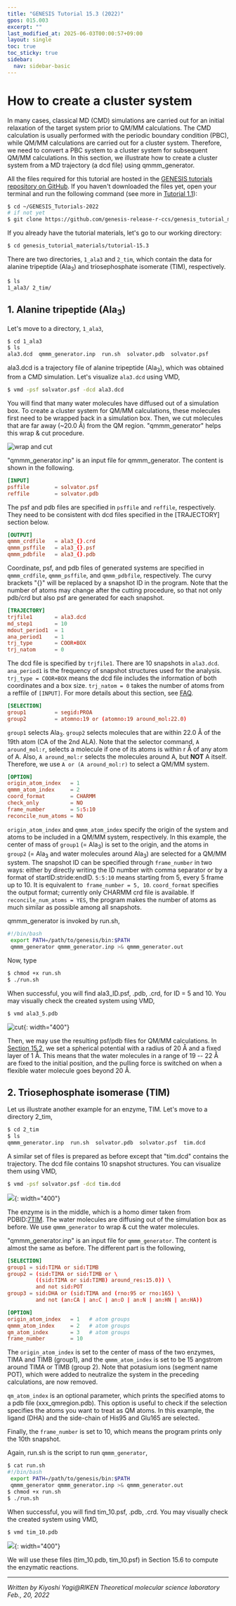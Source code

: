 ```yaml
---
title: "GENESIS Tutorial 15.3 (2022)"
gpos: 015.003
excerpt: ""
last_modified_at: 2025-06-03T00:00:57+09:00
layout: single
toc: true
toc_sticky: true
sidebar:
  nav: sidebar-basic
---
```


# How to create a cluster system 

In many cases, classical MD (CMD) simulations are carried out for an
initial relaxation of the target system prior to QM/MM calculations. The
CMD calculation is usually performed with the periodic boundary
condition (PBC), while QM/MM calculations are carried out for a cluster
system. Therefore, we need to convert a PBC system to a cluster system
for subsequent QM/MM calculations. In this section, we illustrate how to
create a cluster system from a MD trajectory (a dcd file) using
qmmm_generator.

All the files required for this tutorial are hosted in the
[GENESIS tutorials repository on GitHub](https://github.com/genesis-release-r-ccs/genesis_tutorial_materials).
If you haven't downloaded the files yet, open your terminal
and run the following command (see more in
[Tutorial 1.1](/tutorials/genesis_tutorial_1.1_2022/)):
```bash
$ cd ~/GENESIS_Tutorials-2022
# if not yet
$ git clone https://github.com/genesis-release-r-ccs/genesis_tutorial_materials
```
If you already have the tutorial materials, let's go to our working directory:
```bash
$ cd genesis_tutorial_materials/tutorial-15.3
```

There are two directories, `1_ala3` and `2_tim`, which contain the data for alanine tripeptide (Ala<sub>3</sub>) and triosephosphate isomerate (TIM), respectively.

``` bash
$ ls  
1_ala3/ 2_tim/
```

## 1. Alanine tripeptide (Ala<sub>3</sub>) 

Let's move to a directory, `1_ala3`,

```bash
$ cd 1_ala3
$ ls
ala3.dcd  qmmm_generator.inp  run.sh  solvator.pdb  solvator.psf
```

ala3.dcd is a trajectory file of alanine tripeptide (Ala<sub>3</sub>), which was
obtained from a CMD simulation. Let's visualize `ala3.dcd` using VMD,

```bash
$ vmd -psf solvator.psf -dcd ala3.dcd
```

You will find that many water molecules have diffused out of a
simulation box. To create a cluster system for QM/MM calculations, these
molecules first need to be wrapped back in a simulation box. Then, we
cut molecules that are far away (\~20.0 Å) from the QM region.
"qmmm_generator" helps this wrap & cut procedure.

![wrap and cut](/assets/images/2019_02_wrap_and_cut.png)

"qmmm_generator.inp" is an input file for qmmm_generator. The content is
shown in the following.

```toml
[INPUT]
psffile        = solvator.psf
reffile        = solvator.pdb
```

The psf and pdb files are specified in `psffile` and `reffile`,
respectively. They need to be consistent with dcd files specified in the
\[TRAJECTORY\] section below.

```toml
[OUTPUT]
qmmm_crdfile   = ala3_{}.crd
qmmm_psffile   = ala3_{}.psf
qmmm_pdbfile   = ala3_{}.pdb
```

Coordinate, psf, and pdb files of generated systems are specified in
`qmmm_crdfile`, `qmmm_psffile`, and `qmmm_pdbfile`, respectively. The
curvy brackets "{}" will be replaced by a snapshot ID in the program.
Note that the number of atoms may change after the cutting procedure, so
that not only pdb/crd but also psf are generated for each snapshot.

```toml
[TRAJECTORY]
trjfile1       = ala3.dcd
md_step1       = 10
mdout_period1  = 1
ana_period1    = 1
trj_type       = COOR+BOX
trj_natom      = 0
```

The dcd file is specified by `trjfile1`. There are 10 snapshots in
`ala3.dcd`. `ana_period1` is the frequency of snapshot structures used
for the analysis. `trj_type = COOR+BOX` means the dcd file includes the
information of both coordinates and a box size. `trj_natom = 0` takes
the number of atoms from a reffile of `[INPUT]`. For more details about
this section, see [FAQ](/docs/usage_spdyn_hybrid_MPI_OpenMP/).

```toml
[SELECTION]
group1         = segid:PROA
group2         = atomno:19 or (atomno:19 around_mol:22.0)
```

`group1` selects Ala<sub>3</sub>. `group2` selects molecules that are within 22.0
Å of the 19th atom (CA of the 2nd ALA). Note that the selector command,
`A around_mol:r`, selects a molecule if one of its atoms is within r Å
of any atom of A. Also, `A around_mol:r` selects the molecules around A,
but **NOT** A itself. Therefore, we use `A or (A around_mol:r)` to
select a QM/MM system.

```toml
[OPTION]
origin_atom_index   = 1
qmmm_atom_index     = 2
coord_format        = CHARMM
check_only          = NO
frame_number        = 5:5:10
reconcile_num_atoms = NO
```

`origin_atom_index` and `qmmm_atom_index` specify the origin of the
system and atoms to be included in a QM/MM system, respectively. In this
example, the center of mass of `group1` (= Ala<sub>3</sub>) is set to the origin,
and the atoms in `group2` (= Ala<sub>3</sub> and water molecules around Ala<sub>3</sub>)
are selected for a QM/MM system. The snapshot ID can be specified
through `frame_number` in two ways: either by directly writing the ID
number with comma separator or by a format of startID:stride:endID.
`5:5:10` means starting from 5, every 5 frame up to 10. It is equivalent
to  `frame_number = 5, 10`. `coord_format` specifies the output format;
currently only CHARMM crd file is available. If
`reconcile_num_atoms = YES`, the program makes the number of atoms as
much similar as possible among all snapshots.

qmmm_generator is invoked by run.sh,

```bash
#!/bin/bash
 export PATH=/path/to/genesis/bin:$PATH
 qmmm_generator qmmm_generator.inp >& qmmm_generator.out
```

Now, type

```bash
$ chmod +x run.sh
$ ./run.sh
```

When successful, you will find ala3_ID.psf, .pdb, .crd, for ID = 5 and 10. You
may visually check the created system using VMD,

```bash
$ vmd ala3_5.pdb
```


![cut](/assets/images/2019_02_cut.png){: width="400"}

Then, we may use the resulting psf/pdb files for QM/MM calculations. In
[Section 15.2](/tutorials/genesis_tutorial_15.2_2022/), we set a spherical potential
with a radius of 20 Å and a fixed layer of 1 Å. This means that the
water molecules in a range of 19 -- 22 Å are fixed to the initial
position, and the pulling force is switched on when a flexible water
molecule goes beyond 20 Å.

## 2. Triosephosphate isomerase (TIM) 

Let us illustrate another example for an enzyme, TIM. Let's move to a
directory 2_tim,

```bash
$ cd 2_tim  
$ ls  
qmmm_generator.inp  run.sh  solvator.pdb  solvator.psf  tim.dcd
```

A similar set of files is prepared as before except that "tim.dcd"
contains the trajectory. The dcd file contains 10 snapshot structures.
You can visualize them using VMD,

```bash
$ vmd -psf solvator.psf -dcd tim.dcd
```

![](/assets/images/2022_02_tim_snapshot1-2.png){: width="400"}

The enzyme is in the middle, which is a homo dimer taken from
PDBID:[7TIM](https://www.rcsb.org/structure/7TIM). The water molecules are
diffusing out of the simulation box as before. We use `qmmm_generator` to wrap &
cut the water molecules.

"qmmm_generator.inp" is an input file for `qmmm_generator`. The content
is almost the same as before. The different part is the following,

```toml
[SELECTION]
group1 = sid:TIMA or sid:TIMB
group2 = (sid:TIMA or sid:TIMB or \
         ((sid:TIMA or sid:TIMB) around_res:15.0)) \
         and not sid:POT
group3 = sid:DHA or (sid:TIMA and (rno:95 or rno:165) \
         and not (an:CA | an:C | an:O | an:N | an:HN | an:HA))

[OPTION]
origin_atom_index   = 1   # atom groups
qmmm_atom_index     = 2   # atom groups
qm_atom_index       = 3   # atom groups
frame_number        = 10
```

The `origin_atom_index` is set to the center of mass of the two enzymes,
TIMA and TIMB (group1), and the `qmmm_atom_index` is set to be 15
angstrom around TIMA or TIMB (group 2). Note that potasium ions (segment name
POT), which were added to neutralize the system in the preceding calculations,
are now removed.

`qm_atom_index` is an optional parameter, which prints the specified
atoms to a pdb file (xxx_qmregion.pdb). This option is useful to check
if the selection specifies the atoms you want to treat as QM atoms. In
this example, the ligand (DHA) and the side-chain of His95 and Glu165
are selected.

Finally, the `frame_number` is set to 10, which means the program prints
only the 10th snapshot.

Again, run.sh is the script to run `qmmm_generator`,

```bash
$ cat run.sh
#!/bin/bash
 export PATH=/path/to/genesis/bin:$PATH
 qmmm_generator qmmm_generator.inp >& qmmm_generator.out
$ chmod +x run.sh
$ ./run.sh
```

When successful, you will find tim_10.psf, .pdb, .crd. You may visually
check the created system using VMD,

```bash
$ vmd tim_10.pdb
```

![](/assets/images/2022_02_tim_snapshot2.png){: width="400"}

We will use these files (tim_10.pdb, tim_10.psf) in Section 15.6 to
compute the enzymatic reactions.

------------------------------------------------------------------------

*Written by Kiyoshi Yagi@RIKEN Theoretical molecular science laboratory\
Feb., 20, 2022*

